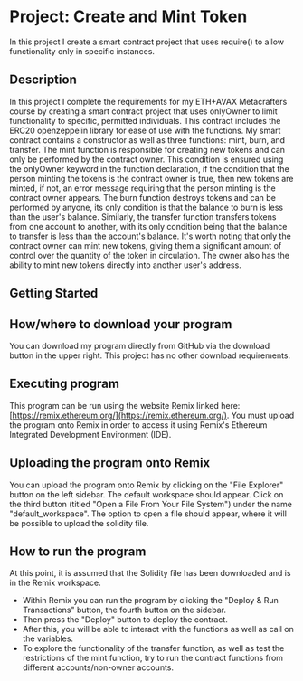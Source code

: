 # Project: Create and Mint Token
In this project I create a smart contract project that uses require() to allow functionality only in specific instances.


## Description
In this project I complete the requirements for my ETH+AVAX Metacrafters course by creating a smart contract project that uses onlyOwner to limit functionality to specific, permitted individuals. This contract includes the ERC20 openzeppelin library for ease of use with the functions. My smart contract contains a constructor as well as three functions: mint, burn, and transfer. The mint function is responsible for creating new tokens and can only be performed by the contract owner. This condition is ensured using the onlyOwner keyword in the function declaration, if the condition that the person minting the tokens is the contract owner is true, then new tokens are minted, if not, an error message requiring that the person minting is the contract owner appears. The burn function destroys tokens and can be performed by anyone, its only condition is that the balance to burn is less than the user's balance. Similarly, the transfer function transfers tokens from one account to another, with its only condition being that the balance to transfer is less than the account's balance. It's worth noting that only the contract owner can mint new tokens, giving them a significant amount of control over the quantity of the token in circulation. The owner also has the ability to mint new tokens directly into another user's address.

## Getting Started
## How/where to download your program
You can download my program directly from GitHub via the download button in the upper right. This project has no other download requirements.


## Executing program
This program can be run using the website Remix linked here: [https://remix.ethereum.org/](https://remix.ethereum.org/). You must upload the program onto Remix in order to access it using Remix's Ethereum Integrated Development Environment (IDE).

## Uploading the program onto Remix
You can upload the program onto Remix by clicking on the "File Explorer" button on the left sidebar. The default workspace should appear. Click on the third button (titled "Open a File From Your File System") under the name "default_workspace". The option to open a file should appear, where it will be possible to upload the solidity file.


## How to run the program
At this point, it is assumed that the Solidity file has been downloaded and is in the Remix workspace.
- Within Remix you can run the program by clicking the "Deploy & Run Transactions" button, the fourth button on the sidebar.
- Then press the "Deploy" button to deploy the contract.
- After this, you will be able to interact with the functions as well as call on the variables.
- To explore the functionality of the transfer function, as well as test the restrictions of the mint function, try to run the contract functions from different accounts/non-owner accounts.
